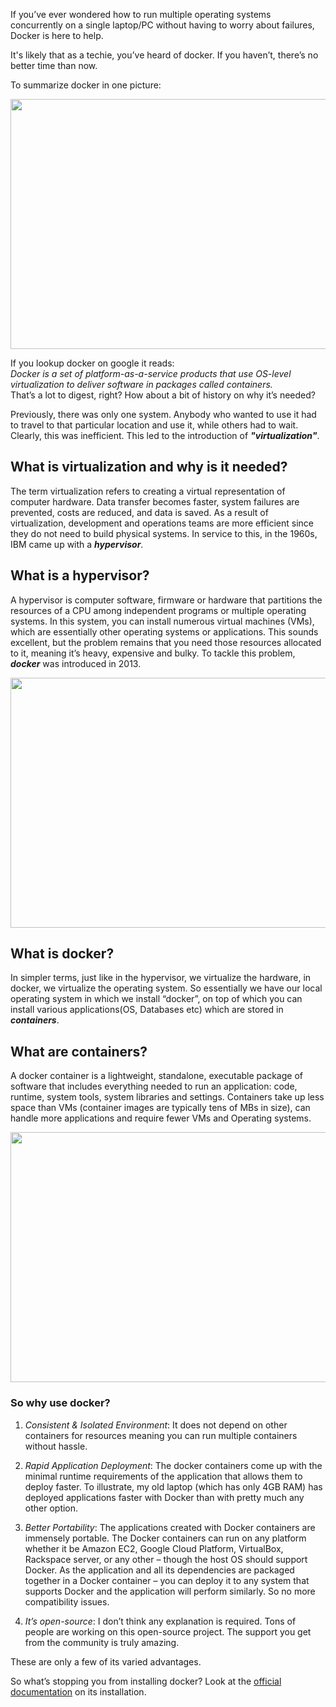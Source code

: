 If you’ve ever wondered how to run multiple operating systems concurrently on a single laptop/PC without having to worry about failures, Docker is here to help.

It's likely that as a techie, you’ve heard of docker. If you haven’t, there’s no better time than now.


To summarize docker in one picture: 
 
<p align="center">
  <img width="660" height="400" src="https://images.unsplash.com/photo-1605745341112-85968b19335b?ixlib=rb-1.2.1&ixid=MnwxMjA3fDB8MHxwaG90by1wYWdlfHx8fGVufDB8fHx8&auto=format&fit=crop&w=871&q=80">
</p>

If you lookup docker on google it reads:  
 *Docker is a set of platform-as-a-service products that use OS-level virtualization to deliver software in packages called containers.*  
That’s a lot to digest, right? How about a bit of history on why it’s needed? 

Previously, there was only one system. Anybody who wanted to use it had to travel to that particular location and use it, while others had to wait. Clearly, this was inefficient. This led to the introduction of ***"virtualization"***.

## What is virtualization and why is it needed?
The term virtualization refers to creating a virtual representation of computer hardware. Data transfer becomes faster, system failures are prevented, costs are reduced, and data is saved. As a result of virtualization, development and operations teams are more efficient since they do not need to build physical systems. In service to this, in the 1960s, IBM came up with a ***hypervisor***.


## What is a hypervisor?
A hypervisor is computer software, firmware or hardware that partitions the resources of a CPU among independent programs or multiple operating systems. In this system, you can install numerous virtual machines (VMs), which are essentially other operating systems or applications. 
This sounds excellent, but the problem remains that you need those resources allocated to it, meaning it’s heavy, expensive and bulky. To tackle this problem, ***docker*** was introduced in 2013.

<p align="center">
  <img width="660" height="400" src="https://blog.resellerclub.com/wp-content/uploads/2019/06/unnamed.png">
</p>

## What is docker?
In simpler terms, just like in the hypervisor, we virtualize the hardware, in docker, we virtualize the operating system. So essentially we have our local operating system in which we install “docker”, on top of which you can install various applications(OS, Databases etc) which are stored in ***containers***.



## What are containers?
A docker container is a lightweight, standalone, executable package of software that includes everything needed to run an application: code, runtime, system tools, system libraries and settings. Containers take up less space than VMs (container images are typically tens of MBs in size), can handle more applications and require fewer VMs and Operating systems.
<p align="center">
  <img width="660" height="400" src="https://www.docker.com/wp-content/uploads/2021/11/docker-containerized-appliction-blue-border_2.png">
</p>

### So why use docker?
1. *Consistent & Isolated Environment*:
	It does not depend on other containers for resources meaning you can run multiple containers without hassle.
2. *Rapid Application Deployment*:
    The docker containers come up with the minimal runtime requirements of the application that allows them to deploy faster. To illustrate, my old laptop (which has only 4GB RAM) has deployed applications faster with Docker than with pretty much any other option.

3. *Better Portability*:
   The applications created with Docker containers are immensely portable. The Docker containers can run on any platform whether it be Amazon EC2, Google Cloud Platform, VirtualBox, Rackspace server, or any other – though the host OS should support Docker. As the application and all its dependencies are packaged together in a Docker container – you can deploy it to any system that supports Docker and the application will perform similarly. So no more compatibility issues.

4. *It’s open-source*:
     I don’t think any explanation is required. Tons of people are working on this open-source project. The support you get from the community is truly amazing.

These are only a few of its varied advantages.

So what’s stopping you from installing docker?
Look at the [official documentation](https://docs.docker.com/get-docker/) on its installation.